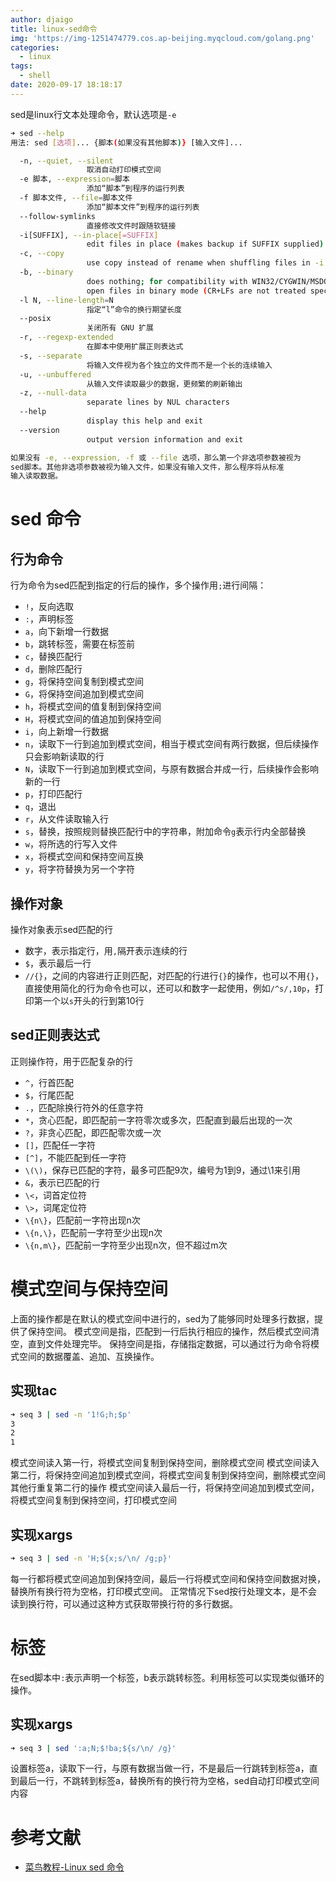```yaml
---
author: djaigo
title: linux-sed命令
img: 'https://img-1251474779.cos.ap-beijing.myqcloud.com/golang.png'
categories:
  - linux
tags:
  - shell
date: 2020-09-17 18:18:17
---
```


sed是linux行文本处理命令，默认选项是`-e`
```sh
➜ sed --help
用法: sed [选项]... {脚本(如果没有其他脚本)} [输入文件]...

  -n, --quiet, --silent
                 取消自动打印模式空间
  -e 脚本, --expression=脚本
                 添加“脚本”到程序的运行列表
  -f 脚本文件, --file=脚本文件
                 添加“脚本文件”到程序的运行列表
  --follow-symlinks
                 直接修改文件时跟随软链接
  -i[SUFFIX], --in-place[=SUFFIX]
                 edit files in place (makes backup if SUFFIX supplied)
  -c, --copy
                 use copy instead of rename when shuffling files in -i mode
  -b, --binary
                 does nothing; for compatibility with WIN32/CYGWIN/MSDOS/EMX (
                 open files in binary mode (CR+LFs are not treated specially))
  -l N, --line-length=N
                 指定“l”命令的换行期望长度
  --posix
                 关闭所有 GNU 扩展
  -r, --regexp-extended
                 在脚本中使用扩展正则表达式
  -s, --separate
                 将输入文件视为各个独立的文件而不是一个长的连续输入
  -u, --unbuffered
                 从输入文件读取最少的数据，更频繁的刷新输出
  -z, --null-data
                 separate lines by NUL characters
  --help
                 display this help and exit
  --version
                 output version information and exit

如果没有 -e, --expression, -f 或 --file 选项，那么第一个非选项参数被视为
sed脚本。其他非选项参数被视为输入文件，如果没有输入文件，那么程序将从标准
输入读取数据。
```

# sed 命令
## 行为命令
行为命令为sed匹配到指定的行后的操作，多个操作用`;`进行间隔：
* `!`，反向选取
* `:`，声明标签
* `a`，向下新增一行数据
* `b`，跳转标签，需要在标签前
* `c`，替换匹配行
* `d`，删除匹配行
* `g`，将保持空间复制到模式空间
* `G`，将保持空间追加到模式空间
* `h`，将模式空间的值复制到保持空间
* `H`，将模式空间的值追加到保持空间
* `i`，向上新增一行数据
* `n`，读取下一行到追加到模式空间，相当于模式空间有两行数据，但后续操作只会影响新读取的行
* `N`，读取下一行到追加到模式空间，与原有数据合并成一行，后续操作会影响新的一行
* `p`，打印匹配行
* `q`，退出
* `r`，从文件读取输入行
* `s`，替换，按照规则替换匹配行中的字符串，附加命令`g`表示行内全部替换
* `w`，将所选的行写入文件
* `x`，将模式空间和保持空间互换
* `y`，将字符替换为另一个字符

## 操作对象
操作对象表示sed匹配的行
* 数字，表示指定行，用`,`隔开表示连续的行
* `$`，表示最后一行
* `//{}`，之间的内容进行正则匹配，对匹配的行进行`{}`的操作，也可以不用`{}`，直接使用简化的行为命令也可以，还可以和数字一起使用，例如`/^s/,10p`，打印第一个以`s`开头的行到第10行

## sed正则表达式
正则操作符，用于匹配复杂的行
* `^`，行首匹配
* `$`，行尾匹配
* `.`，匹配除换行符外的任意字符
* `*`，贪心匹配，即匹配前一字符零次或多次，匹配直到最后出现的一次
* `?`，非贪心匹配，即匹配零次或一次
* `[]`，匹配任一字符
* `[^]`，不能匹配到任一字符
* `\(\)`，保存已匹配的字符，最多可匹配9次，编号为1到9，通过\1来引用
* `&`，表示已匹配的行
* `\<`，词首定位符
* `\>`，词尾定位符
* `\{n\}`，匹配前一字符出现n次
* `\{n,\}`，匹配前一字符至少出现n次
* `\{n,m\}`，匹配前一字符至少出现n次，但不超过m次

# 模式空间与保持空间
上面的操作都是在默认的模式空间中进行的，sed为了能够同时处理多行数据，提供了保持空间。
模式空间是指，匹配到一行后执行相应的操作，然后模式空间清空，直到文件处理完毕。
保持空间是指，存储指定数据，可以通过行为命令将模式空间的数据覆盖、追加、互换操作。

## 实现tac
```sh
➜ seq 3 | sed -n '1!G;h;$p'
3
2
1
```

模式空间读入第一行，将模式空间复制到保持空间，删除模式空间
模式空间读入第二行，将保持空间追加到模式空间，将模式空间复制到保持空间，删除模式空间
其他行重复第二行的操作
模式空间读入最后一行，将保持空间追加到模式空间，将模式空间复制到保持空间，打印模式空间

## 实现xargs
```sh
➜ seq 3 | sed -n 'H;${x;s/\n/ /g;p}'
```

每一行都将模式空间追加到保持空间，最后一行将模式空间和保持空间数据对换，替换所有换行符为空格，打印模式空间。
正常情况下sed按行处理文本，是不会读到换行符，可以通过这种方式获取带换行符的多行数据。

# 标签
在sed脚本中`:`表示声明一个标签，b表示跳转标签。利用标签可以实现类似循环的操作。

## 实现xargs
```sh
➜ seq 3 | sed ':a;N;$!ba;${s/\n/ /g}'
```

设置标签a，读取下一行，与原有数据当做一行，不是最后一行跳转到标签a，直到最后一行，不跳转到标签a，替换所有的换行符为空格，sed自动打印模式空间内容

# 参考文献
* [菜鸟教程-Linux sed 命令](https://www.runoob.com/linux/linux-comm-sed.html)
